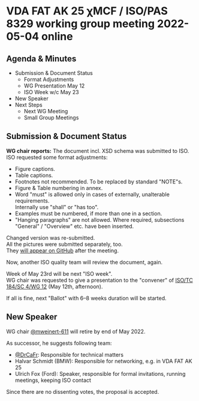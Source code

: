 # VDA FAT AK 25 &chi;MCF / ISO/PAS 8329 working group meeting 2022-05-04 online


## Agenda & Minutes
* Submission & Document Status 
	* Format Adjustments 
	* WG Presentation May 12 
	* ISO Week w/c May 23 
* New Speaker 
* Next Steps 
	* Next WG Meeting 
	* Small Group Meetings 


## Submission & Document Status
**WG chair reports:** 
The document incl. XSD schema was submitted to ISO. <br/>
ISO requested some format adjustments:
* Figure captions. 
* Table captions. 
* Footnotes not recommended. To be replaced by standard "NOTE"s. 
* Figure & Table numbering in annex. 
* Word "must" is allowed only in cases of externally, unalterable requirements. <br/> Internally use "shall" or "has too". 
* Examples must be numbered, if more than one in a section. 
* "Hanging paragraphs" are not allowed. Where required, subsections "General" / "Overview" etc. have been inserted.

Changed version was re-submitted. <br/>
All the pictures were submitted separately, too. <br/>
They [will appear on GitHub](https://github.com/economidis-nick/createXSDforxMCF/commit/39450d4d9ab8dca799ab65aa88eabfdb96d411f9) 
after the meeting.

Now, another ISO quality team will review the document, again.

Week of May 23rd will be next "ISO week". <br/>
WG chair was requested to give a presentation to the "convener" of 
[ISO/TC 184/SC 4/WG 12](https://standards.iteh.ai/catalog/tc/iso/0552bc54-21f6-4550-b526-533f082a0a7b/iso-tc-184-sc-4-wg-12) 
(May 12th, afternoon).

If all is fine, next "Ballot" with 6&ndash;8 weeks duration will be started.


## New Speaker 
WG chair [@mweinert-611](https://www.github.com/mweinert-611) will retire by end of May 2022. 

As successor, he suggests following team: 
* [@DrCaFr](https://www.github.com/DrCaFr): Responsible for technical matters
* Halvar Schmidt (BMW): Responsible for networking, e.g. in VDA FAT AK 25
* Ulrich Fox (Ford): Speaker, responsible for formal invitations, running meetings, keeping ISO contact

Since there are no dissenting votes, the proposal is accepted.
